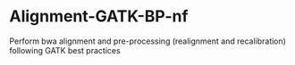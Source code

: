# Alignment-GATK-BP-nf
Perform bwa alignment and pre-processing (realignment and recalibration) following GATK best practices
